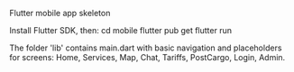 Flutter mobile app skeleton

Install Flutter SDK, then:
cd mobile
flutter pub get
flutter run

The folder 'lib' contains main.dart with basic navigation and placeholders for screens: Home, Services, Map, Chat, Tariffs, PostCargo, Login, Admin.
